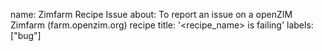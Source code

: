 name: Zimfarm Recipe Issue
about: To report an issue on a openZIM Zimfarm (farm.openzim.org) recipe
title: '<recipe_name> is failing'
labels: ["bug"]
